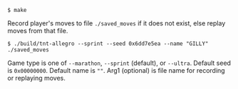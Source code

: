 ```
$ make
```

Record player's moves to file `./saved_moves` if it does not exist, else replay moves from that file.
```
$ ./build/tnt-allegro --sprint --seed 0x6dd7e5ea --name "GILLY" ./saved_moves
```

Game type is one of `--marathon`, `--sprint` (default), or `--ultra`.
Default seed is `0x00000000`.
Default name is `""`.
Arg1 (optional) is file name for recording or replaying moves.
